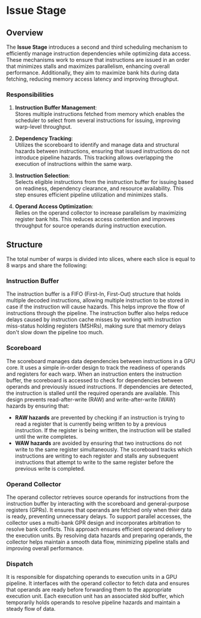 # Issue Stage

## Overview

The **Issue Stage** introduces a second and third scheduling mechanism to efficiently manage instruction dependencies while optimizing data access. These mechanisms work to ensure that instructions are issued in an order that minimizes stalls and maximizes parallelism, enhancing overall performance. Additionally, they aim to maximize bank hits during data fetching, reducing memory access latency and improving throughput.

### Responsibilities

1. **Instruction Buffer Management**:  
   Stores multiple instructions fetched from memory which enables the scheduler to select from several instructions for issuing, improving warp-level throughput.

2. **Dependency Tracking**:  
   Utilizes the scoreboard to identify and manage data and structural hazards between instructions, ensuring that issued instructions do not introduce pipeline hazards. This tracking allows overlapping the execution of instructions within the same warp.

3. **Instruction Selection**:  
   Selects eligible instructions from the instruction buffer for issuing based on readiness, dependency clearance, and resource availability. This step ensures efficient pipeline utilization and minimizes stalls.

4. **Operand Access Optimization**:  
   Relies on the operand collector to increase parallelism by maximizing register bank hits. This reduces access contention and improves throughput for source operands during instruction execution.

## Structure

The total number of warps is divided into slices, where each slice is equal to 8 warps and share the following:

### Instruction Buffer

The instruction buffer is a FIFO (First-In, First-Out) structure that holds multiple decoded instructions, allowing multiple instruction to be stored in case if the instruction will cause hazards. This helps improve the flow of instructions through the pipeline. The instruction buffer also helps reduce delays caused by instruction cache misses by working with instruction miss-status holding registers (MSHRs), making sure that memory delays don't slow down the pipeline too much.

### Scoreboard

The scoreboard manages data dependencies between instructions in a GPU core. It uses a simple in-order design to track the readiness of operands and registers for each warp. When an instruction enters the instruction buffer, the scoreboard is accessed to check for dependencies between operands and previously issued instructions. If dependencies are detected, the instruction is stalled until the required operands are available. This design prevents read-after-write (RAW) and write-after-write (WAW) hazards by ensuring that:

- **RAW hazards** are prevented by checking if an instruction is trying to read a register that is currently being written to by a previous instruction. If the register is being written, the instruction will be stalled until the write completes.
- **WAW hazards** are avoided by ensuring that two instructions do not write to the same register simultaneously. The scoreboard tracks which instructions are writing to each register and stalls any subsequent instructions that attempt to write to the same register before the previous write is completed.

### Operand Collector

The operand collector retrieves source operands for instructions from the instruction buffer by interacting with the scoreboard and general-purpose registers (GPRs). It ensures that operands are fetched only when their data is ready, preventing unnecessary delays. To support parallel accesses, the collector uses a multi-bank GPR design and incorporates arbitration to resolve bank conflicts. This approach ensures efficient operand delivery to the execution units. By resolving data hazards and preparing operands, the collector helps maintain a smooth data flow, minimizing pipeline stalls and improving overall performance.

### Dispatch

It is responsible for dispatching operands to execution units in a GPU pipeline. It interfaces with the operand collector to fetch data and ensures that operands are ready before forwarding them to the appropriate execution unit. Each execution unit has an associated skid buffer, which temporarily holds operands to resolve pipeline hazards and maintain a steady flow of data.
